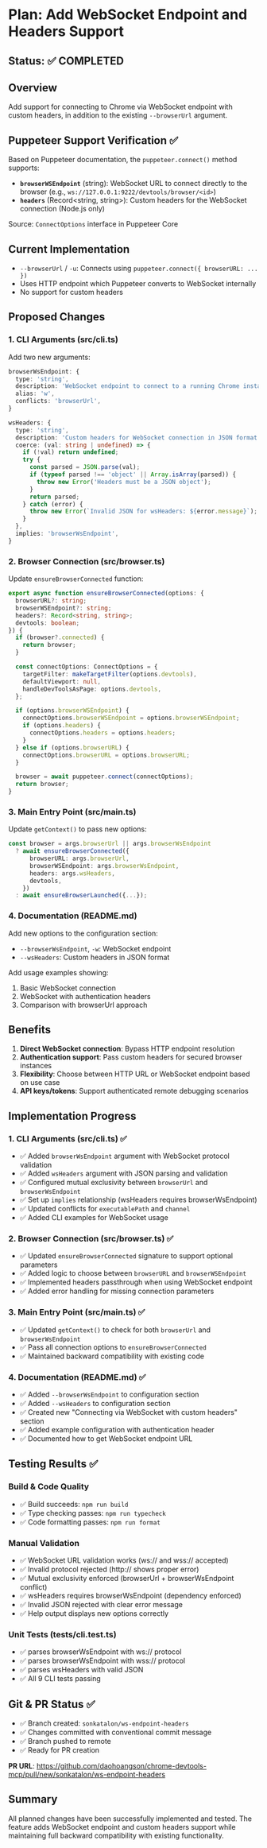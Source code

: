 # Plan: Add WebSocket Endpoint and Headers Support

## Status: ✅ COMPLETED

## Overview

Add support for connecting to Chrome via WebSocket endpoint with custom headers, in addition to the existing `--browserUrl` argument.

## Puppeteer Support Verification ✅

Based on Puppeteer documentation, the `puppeteer.connect()` method supports:

- **`browserWSEndpoint`** (string): WebSocket URL to connect directly to the browser (e.g., `ws://127.0.0.1:9222/devtools/browser/<id>`)
- **`headers`** (Record<string, string>): Custom headers for the WebSocket connection (Node.js only)

Source: `ConnectOptions` interface in Puppeteer Core

## Current Implementation

- `--browserUrl` / `-u`: Connects using `puppeteer.connect({ browserURL: ... })`
- Uses HTTP endpoint which Puppeteer converts to WebSocket internally
- No support for custom headers

## Proposed Changes

### 1. CLI Arguments (src/cli.ts)

Add two new arguments:

```typescript
browserWsEndpoint: {
  type: 'string',
  description: 'WebSocket endpoint to connect to a running Chrome instance (e.g., ws://127.0.0.1:9222/devtools/browser/<id>). Alternative to --browserUrl.',
  alias: 'w',
  conflicts: 'browserUrl',
}

wsHeaders: {
  type: 'string',
  description: 'Custom headers for WebSocket connection in JSON format (e.g., \'{"Authorization":"Bearer token"}\'). Only works with --browserWsEndpoint.',
  coerce: (val: string | undefined) => {
    if (!val) return undefined;
    try {
      const parsed = JSON.parse(val);
      if (typeof parsed !== 'object' || Array.isArray(parsed)) {
        throw new Error('Headers must be a JSON object');
      }
      return parsed;
    } catch (error) {
      throw new Error(`Invalid JSON for wsHeaders: ${error.message}`);
    }
  },
  implies: 'browserWsEndpoint',
}
```

### 2. Browser Connection (src/browser.ts)

Update `ensureBrowserConnected` function:

```typescript
export async function ensureBrowserConnected(options: {
  browserURL?: string;
  browserWSEndpoint?: string;
  headers?: Record<string, string>;
  devtools: boolean;
}) {
  if (browser?.connected) {
    return browser;
  }

  const connectOptions: ConnectOptions = {
    targetFilter: makeTargetFilter(options.devtools),
    defaultViewport: null,
    handleDevToolsAsPage: options.devtools,
  };

  if (options.browserWSEndpoint) {
    connectOptions.browserWSEndpoint = options.browserWSEndpoint;
    if (options.headers) {
      connectOptions.headers = options.headers;
    }
  } else if (options.browserURL) {
    connectOptions.browserURL = options.browserURL;
  }

  browser = await puppeteer.connect(connectOptions);
  return browser;
}
```

### 3. Main Entry Point (src/main.ts)

Update `getContext()` to pass new options:

```typescript
const browser = args.browserUrl || args.browserWsEndpoint
  ? await ensureBrowserConnected({
      browserURL: args.browserUrl,
      browserWSEndpoint: args.browserWsEndpoint,
      headers: args.wsHeaders,
      devtools,
    })
  : await ensureBrowserLaunched({...});
```

### 4. Documentation (README.md)

Add new options to the configuration section:

- `--browserWsEndpoint`, `-w`: WebSocket endpoint
- `--wsHeaders`: Custom headers in JSON format

Add usage examples showing:

1. Basic WebSocket connection
2. WebSocket with authentication headers
3. Comparison with browserUrl approach

## Benefits

1. **Direct WebSocket connection**: Bypass HTTP endpoint resolution
2. **Authentication support**: Pass custom headers for secured browser instances
3. **Flexibility**: Choose between HTTP URL or WebSocket endpoint based on use case
4. **API keys/tokens**: Support authenticated remote debugging scenarios

## Implementation Progress

### 1. CLI Arguments (src/cli.ts) ✅
- ✅ Added `browserWsEndpoint` argument with WebSocket protocol validation
- ✅ Added `wsHeaders` argument with JSON parsing and validation
- ✅ Configured mutual exclusivity between `browserUrl` and `browserWsEndpoint`
- ✅ Set up `implies` relationship (wsHeaders requires browserWsEndpoint)
- ✅ Updated conflicts for `executablePath` and `channel`
- ✅ Added CLI examples for WebSocket usage

### 2. Browser Connection (src/browser.ts) ✅
- ✅ Updated `ensureBrowserConnected` signature to support optional parameters
- ✅ Added logic to choose between `browserURL` and `browserWSEndpoint`
- ✅ Implemented headers passthrough when using WebSocket endpoint
- ✅ Added error handling for missing connection parameters

### 3. Main Entry Point (src/main.ts) ✅
- ✅ Updated `getContext()` to check for both `browserUrl` and `browserWsEndpoint`
- ✅ Pass all connection options to `ensureBrowserConnected`
- ✅ Maintained backward compatibility with existing code

### 4. Documentation (README.md) ✅
- ✅ Added `--browserWsEndpoint` to configuration section
- ✅ Added `--wsHeaders` to configuration section
- ✅ Created new "Connecting via WebSocket with custom headers" section
- ✅ Added example configuration with authentication header
- ✅ Documented how to get WebSocket endpoint URL

## Testing Results ✅

### Build & Code Quality
- ✅ Build succeeds: `npm run build`
- ✅ Type checking passes: `npm run typecheck`
- ✅ Code formatting passes: `npm run format`

### Manual Validation
- ✅ WebSocket URL validation works (ws:// and wss:// accepted)
- ✅ Invalid protocol rejected (http:// shows proper error)
- ✅ Mutual exclusivity enforced (browserUrl + browserWsEndpoint conflict)
- ✅ wsHeaders requires browserWsEndpoint (dependency enforced)
- ✅ Invalid JSON rejected with clear error message
- ✅ Help output displays new options correctly

### Unit Tests (tests/cli.test.ts)
- ✅ parses browserWsEndpoint with ws:// protocol
- ✅ parses browserWsEndpoint with wss:// protocol
- ✅ parses wsHeaders with valid JSON
- ✅ All 9 CLI tests passing

## Git & PR Status ✅

- ✅ Branch created: `sonkatalon/ws-endpoint-headers`
- ✅ Changes committed with conventional commit message
- ✅ Branch pushed to remote
- ✅ Ready for PR creation

**PR URL**: https://github.com/daohoangson/chrome-devtools-mcp/pull/new/sonkatalon/ws-endpoint-headers

## Summary

All planned changes have been successfully implemented and tested. The feature adds WebSocket endpoint and custom headers support while maintaining full backward compatibility with existing functionality.
